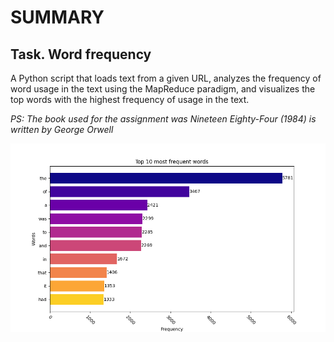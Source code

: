 # SUMMARY

## Task. Word frequency

A Python script that loads text from a given URL, analyzes the frequency of word usage in the text using the MapReduce paradigm, and visualizes the top words with the highest frequency of usage in the text.

*PS: The book used for the assignment was Nineteen Eighty-Four (1984) is written by George Orwell*

![word_frequency](Figure_1.png)
